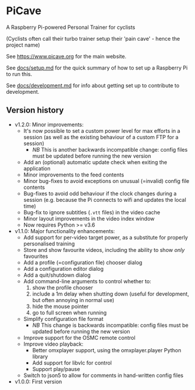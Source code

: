 # PiCave

A Raspberry Pi-powered Personal Trainer for cyclists

(Cyclists often call their turbo trainer setup their 'pain cave' - hence the project name)

See <https://www.picave.org> for the main website.

See [docs/setup.md](docs/setup.md) for the quick summary of how to set up a Raspberry Pi to run this.

See [docs/development.md](docs/development.md) for info about getting set up to contribute to development.

## Version history

* v1.2.0: Minor improvements:
    * It's now possible to set a custom power level for max efforts in a session (as well as the existing behaviour of a custom FTP for a session)
        * *NB* This is another backwards incompatible change: config files must be updated before running the new version
    * Add an (optional) automatic update check when exiting the application
    * Minor improvements to the feed contents
    * Minor bug-fixes to avoid exceptions on unusual (=invalid) config file contents
    * Bug-fixes to avoid odd behaviour if the clock changes during a session (e.g. because the Pi connects to wifi and updates the local time)
    * Bug-fix to ignore subtitles (`.vtt` files) in the video cache
    * Minor layout improvements in the video index window
    * Now requires Python >= v3.6
* v1.1.0: Major functionality enhancements:
    * Add support for per-video target power, as a substitute for properly personalised training
    * Store and show favourite videos, including the ability to show *only* favourites
    * Add a profile (=configuration file) chooser dialog
    * Add a configuration editor dialog
    * Add a quit/shutdown dialog
    * Add command-line arguments to control whether to:
        1. show the profile chooser
        1. include a 1m delay when shutting down (useful for development, but often annoying in normal use)
        1. hide the mouse pointer
        1. go to full screen when running
    * Simplify configuration file format
        * *NB* This change is backwards incompatible: config files must be updated before running the new version
    * Improve support for the OSMC remote control
    * Improve video playback:
        * Better omxplayer support, using the omxplayer.player Python library
        * Add support for libvlc for control
        * Support play/pause
    * Switch to json5 to allow for comments in hand-written config files
* v1.0.0: First version
